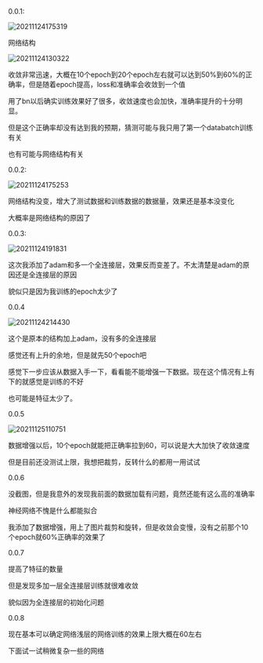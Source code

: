 0.0.1:

![20211124175319](https://picsheep.oss-cn-beijing.aliyuncs.com/pic/20211124175319.png)

网络结构

![20211124130322](https://picsheep.oss-cn-beijing.aliyuncs.com/pic/20211124130322.png)

收敛非常迅速，大概在10个epoch到20个epoch左右就可以达到50%到60%的正确率，但是随着epoch提高，loss和准确率会收敛到一个值

用了bn以后确实训练效果好了很多，收敛速度也会加快，准确率提升的十分明显。

但是这个正确率却没有达到我的预期，猜测可能与我只用了第一个databatch训练有关

也有可能与网络结构有关

0.0.2:

![20211124175253](https://picsheep.oss-cn-beijing.aliyuncs.com/pic/20211124175253.png)

网络结构没变，增大了测试数据和训练数据的数据量，效果还是基本没变化

大概率是网络结构的原因了

0.0.3:

![20211124191831](https://picsheep.oss-cn-beijing.aliyuncs.com/pic/20211124191831.png)

这次我添加了adam和多一个全连接层，效果反而变差了。不太清楚是adam的原因还是全连接层的原因

貌似只是因为我训练的epoch太少了

0.0.4

![20211124214430](https://picsheep.oss-cn-beijing.aliyuncs.com/pic/20211124214430.png)

这个是原本的结构加上adam，没有多的全连接层

感觉还有上升的余地，但是就先50个epoch吧

感觉下一步应该从数据入手一下，看看能不能增强一下数据。现在这个情况有上有下的就感觉是训练的不好

也可能是特征太少了。

0.0.5

![20211125110751](https://picsheep.oss-cn-beijing.aliyuncs.com/pic/20211125110751.png)

数据增强以后，10个epoch就能把正确率拉到60，可以说是大大加快了收敛速度

但是目前还没测试上限，我想把裁剪，反转什么的都用一用试试

0.0.6

没截图，但是我意外的发现我前面的数据加载有问题，竟然还能有这么高的准确率

神经网络不愧是什么都能拟合

我添加了数据增强，用上了图片裁剪和旋转，但是收敛会变慢，没有之前那个10个epoch就60%正确率的效果了

0.0.7

提高了特征的数量

但是发现多加一层全连接层训练就很难收敛

貌似因为全连接层的初始化问题

0.0.8

现在基本可以确定网络浅层的网络训练的效果上限大概在60左右

下面试一试稍微复杂一些的网络